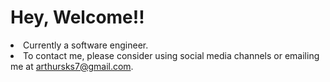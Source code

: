 <h1>Hey, Welcome!! </h1>
<li>Currently a software engineer.</li>
<li>To contact me, please consider using social media channels or emailing me at <a href="arthursks7@gmail.com">arthursks7@gmail.com</a>.</li>

